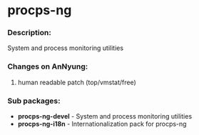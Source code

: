 # procps-ng

### Description:
System and process monitoring utilities

### Changes on AnNyung:
1. human readable patch (top/vmstat/free)

### Sub packages:
* **procps-ng-devel** - System and process monitoring utilities
* **procps-ng-i18n** - Internationalization pack for procps-ng